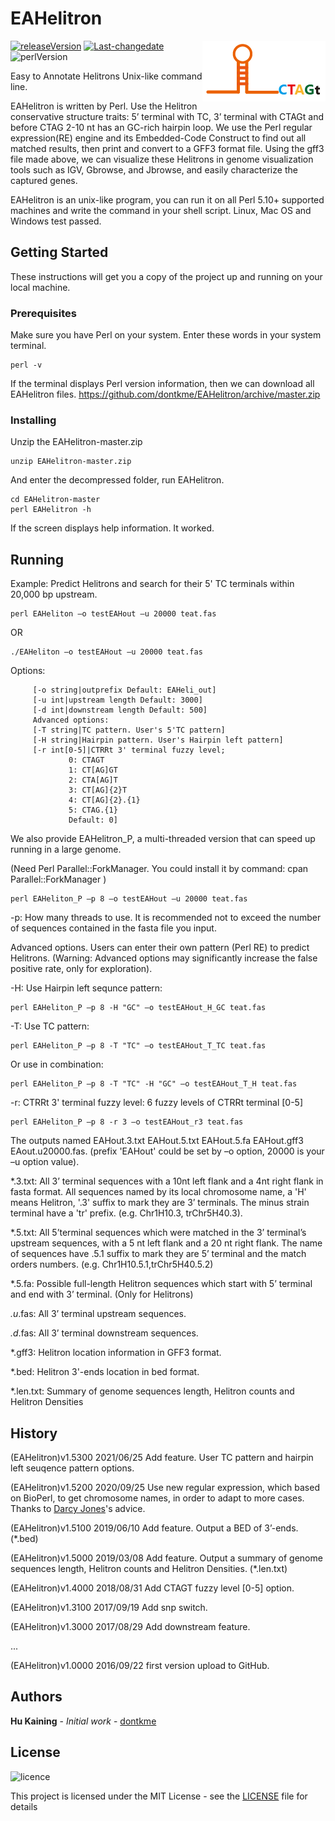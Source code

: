 # EAHelitron    
<img src="https://github.com/dontkme/PersonalScripts/raw/master/helitron-mini-01.png"  align="right" />

[![releaseVersion](https://img.shields.io/badge/release%20version-1.5.3-green.svg?style=flat)](https://github.com/dontkme/EAHelitron) [![Last-changedate](https://img.shields.io/badge/last%20change-2021--06--25-green.svg)](https://github.com/dontkme/EAHelitron/commit) ![perlVersion](https://img.shields.io/badge/perl-%3E%3D5.10-blue.svg?sytle=flat)

Easy to Annotate Helitrons Unix-like command line.              

EAHelitron is written by Perl. Use the Helitron conservative structure traits: 5’ terminal with TC, 3’ terminal with CTAGt and before CTAG 2-10 nt has an GC-rich hairpin loop. We use the Perl regular expression(RE) engine and its Embedded-Code Construct to find out all matched results, then print and convert to a GFF3 format file. Using the gff3 file made above, we can visualize these Helitrons in genome visualization tools such as IGV, Gbrowse, and Jbrowse, and easily characterize the captured genes.

EAHelitron is an unix-like program, you can run it on all Perl 5.10+ supported machines and write the command in your shell script. Linux, Mac OS and Windows test passed.

## Getting Started

These instructions will get you a copy of the project up and running on your local machine.

### Prerequisites

Make sure you have Perl on your system.
Enter these words in your system terminal.
```
perl -v
```
If the terminal displays Perl version information, then we can download all EAHelitron files. https://github.com/dontkme/EAHelitron/archive/master.zip


### Installing

Unzip the EAHelitron-master.zip


```
unzip EAHelitron-master.zip
```

And enter the decompressed folder, run EAHelitron.

```
cd EAHelitron-master
perl EAHelitron -h
```

If the screen displays help information. It worked.

## Running 

Example: Predict Helitrons and search for their 5' TC terminals within 20,000 bp upstream.
```
perl EAHeliton –o testEAHout –u 20000 teat.fas
```
OR 

```  
./EAHeliton –o testEAHout –u 20000 teat.fas
```   
Options:
        
         [-o string|outprefix Default: EAHeli_out]
         [-u int|upstream length Default: 3000]
         [-d int|downstream length Default: 500]
         Advanced options:
         [-T string|TC pattern. User's 5'TC pattern]
         [-H string|Hairpin pattern. User's Hairpin left pattern]
         [-r int[0-5]|CTRRt 3' terminal fuzzy level;
                 0: CTAGT
                 1: CT[AG]GT
                 2: CTA[AG]T
                 3: CT[AG]{2}T
                 4: CT[AG]{2}.{1}
                 5: CTAG.{1}
                 Default: 0]

We also provide EAHelitron_P, a multi-threaded version that can speed up running in a large genome.

(Need Perl Parallel::ForkManager. You could install it by command: cpan Parallel::ForkManager )

```
perl EAHeliton_P –p 8 –o testEAHout –u 20000 teat.fas
```
-p: How many threads to use. It is recommended not to exceed the number of sequences contained in the fasta file you input.

Advanced options. Users can enter their own pattern (Perl RE) to predict Helitrons.
(Warning: Advanced options may significantly increase the false positive rate, only for exploration).

-H: Use Hairpin left sequnce pattern:
```
perl EAHeliton_P –p 8 -H "GC" –o testEAHout_H_GC teat.fas
```

-T: Use TC pattern:
```
perl EAHeliton_P –p 8 -T "TC" –o testEAHout_T_TC teat.fas
```

Or use in combination:
```
perl EAHeliton_P –p 8 -T "TC" -H "GC" –o testEAHout_T_H teat.fas
```
-r: CTRRt 3' terminal fuzzy level:
6 fuzzy levels of CTRRt terminal [0-5]

```
perl EAHeliton_P –p 8 -r 3 –o testEAHout_r3 teat.fas
```

The outputs named EAHout.3.txt EAHout.5.txt EAHout.5.fa EAHout.gff3 EAout.u20000.fas. (prefix 'EAHout' could be set by –o option, 20000 is your –u option value). 

*.3.txt: All 3’ terminal sequences with a 10nt left flank and a 4nt right flank in fasta format. All sequences named by its local chromosome name, a 'H' means Helitron, '.3' suffix to mark they are 3’ terminals. The minus strain terminal have a 'tr' prefix. (e.g. Chr1H10.3, trChr5H40.3).

*.5.txt: All 5’terminal sequences which were matched in the 3’ terminal’s upstream sequences, with a 5 nt left flank and a 20 nt right flank. The name of sequences have .5.1 suffix to mark they are 5’ terminal and the match orders numbers. (e.g. Chr1H10.5.1,trChr5H40.5.2) 

*.5.fa: Possible full-length Helitron sequences which start with 5’ terminal and end with 3’ terminal. (Only for Helitrons)

*.u*.fas: All 3’ terminal upstream sequences.  

*.d*.fas: All 3’ terminal downstream sequences.

*.gff3: Helitron location information in GFF3 format.

*.bed: Helitron 3'-ends location in bed format.

*.len.txt: Summary of genome sequences length, Helitron counts and Helitron Densities

## History

(EAHelitron)v1.5300 2021/06/25 Add feature. User TC pattern and hairpin left seuqence pattern options.

(EAHelitron)v1.5200 2020/09/25 Use new regular expression, which based on BioPerl, to get chromosome names, in order to adapt to more cases. Thanks to [Darcy Jones](https://github.com/darcyabjones)'s advice.

(EAHelitron)v1.5100 2019/06/10 Add feature. Output a BED of 3’-ends.  (*.bed)

(EAHelitron)v1.5000 2019/03/08 Add feature. Output a summary of genome sequences length, Helitron counts and Helitron Densities. (*.len.txt)

(EAHelitron)v1.4000 2018/08/31 Add CTAGT fuzzy level [0-5] option.

(EAHelitron)v1.3100 2017/09/19 Add snp switch.

(EAHelitron)v1.3000 2017/08/29 Add downstream feature.

...

(EAHelitron)v1.0000 2016/09/22 first version upload to GitHub.

## Authors

**Hu Kaining** - *Initial work* - [dontkme](https://github.com/dontkme)

## License
![licence](https://img.shields.io/github/license/mashape/apistatus.svg?maxAge=2592000)

This project is licensed under the MIT License - see the [LICENSE](LICENSE) file for details


